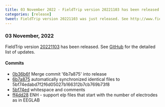```yaml
---
title: 03 November 2022 - FieldTrip version 20221103 has been released
categories: [release]
tweet: FieldTrip version 20221103 was just released. See http://www.fieldtriptoolbox.org/#03-november-2022
---
```


### 03 November, 2022

FieldTrip version [20221103](http://github.com/fieldtrip/fieldtrip/releases/tag/20221103) has been released.
See [GitHub](https://github.com/fieldtrip/fieldtrip/compare/20221101...20221103) for the detailed list of updates.

#### Commits

- [0b36b6f](http://github.com/fieldtrip/fieldtrip/commit/0b36b6f) Merge commit '6b7a875' into release
- [6b7a875](http://github.com/fieldtrip/fieldtrip/commit/6b7a875) automatically synchronized identical files to 5bf74edabd7f2f6d05027b166312b7cb769b73f8
- [5bf74ed](http://github.com/fieldtrip/fieldtrip/commit/5bf74ed) whitespace and comments
- [ff4dd28](http://github.com/fieldtrip/fieldtrip/commit/ff4dd28) ENH - support elp files that start with the number of electrodes as in EEGLAB
